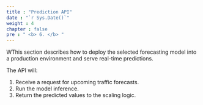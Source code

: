 ```yaml
---
title : "Prediction API"
date : "`r Sys.Date()`"
weight : 4
chapter : false
pre : " <b> 6. </b> "
---
```



WThis section describes how to deploy the selected forecasting model into a production environment and serve real-time predictions.

The API will:
1. Receive a request for upcoming traffic forecasts.
2. Run the model inference.
3. Return the predicted values to the scaling logic.
